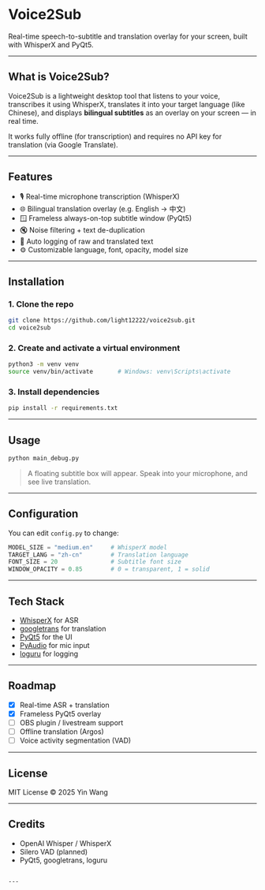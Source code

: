 # Voice2Sub

Real-time speech-to-subtitle and translation overlay for your screen, built with WhisperX and PyQt5.

---

## What is Voice2Sub?

Voice2Sub is a lightweight desktop tool that listens to your voice, transcribes it using WhisperX, translates it into your target language (like Chinese), and displays **bilingual subtitles** as an overlay on your screen — in real time.

It works fully offline (for transcription) and requires no API key for translation (via Google Translate).

---

## Features

- 🎙️ Real-time microphone transcription (WhisperX)
- 🌐 Bilingual translation overlay (e.g. English → 中文)
- 🪟 Frameless always-on-top subtitle window (PyQt5)
- 🔇 Noise filtering + text de-duplication
- 📜 Auto logging of raw and translated text
- ⚙️ Customizable language, font, opacity, model size

---

## Installation

### 1. Clone the repo

```bash
git clone https://github.com/light12222/voice2sub.git
cd voice2sub
````

### 2. Create and activate a virtual environment

```bash
python3 -m venv venv
source venv/bin/activate       # Windows: venv\Scripts\activate
```

### 3. Install dependencies

```bash
pip install -r requirements.txt
```

---

## Usage

```bash
python main_debug.py
```

> A floating subtitle box will appear. Speak into your microphone, and see live translation.

---

## Configuration

You can edit `config.py` to change:

```python
MODEL_SIZE = "medium.en"     # WhisperX model
TARGET_LANG = "zh-cn"        # Translation language
FONT_SIZE = 20               # Subtitle font size
WINDOW_OPACITY = 0.85        # 0 = transparent, 1 = solid
```

---

## Tech Stack

* [WhisperX](https://github.com/m-bain/whisperx) for ASR
* [googletrans](https://pypi.org/project/googletrans/) for translation
* [PyQt5](https://pypi.org/project/PyQt5/) for the UI
* [PyAudio](https://pypi.org/project/PyAudio/) for mic input
* [loguru](https://github.com/Delgan/loguru) for logging

---

## Roadmap

* [x] Real-time ASR + translation
* [x] Frameless PyQt5 overlay
* [ ] OBS plugin / livestream support
* [ ] Offline translation (Argos)
* [ ] Voice activity segmentation (VAD)

---

## License

MIT License © 2025 Yin Wang

---

## Credits

* OpenAI Whisper / WhisperX
* Silero VAD (planned)
* PyQt5, googletrans, loguru

````

---
